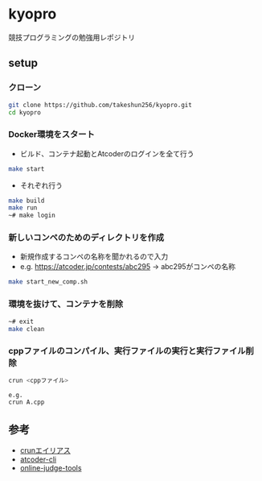 # kyopro
競技プログラミングの勉強用レポジトリ

## setup

### クローン
```bash
git clone https://github.com/takeshun256/kyopro.git
cd kyopro
```

### Docker環境をスタート

- ビルド、コンテナ起動とAtcoderのログインを全て行う
```bash
make start
```

- それぞれ行う
```bash
make build
make run
~# make login
```

### 新しいコンペのためのディレクトリを作成
- 新規作成するコンペの名称を聞かれるので入力
- e.g. https://atcoder.jp/contests/abc295 -> abc295がコンペの名称

```bash
make start_new_comp.sh
```


### 環境を抜けて、コンテナを削除
```bash
~# exit
make clean
```

### cppファイルのコンパイル、実行ファイルの実行と実行ファイル削除
```bash
crun <cppファイル>

e.g.
crun A.cpp
```


## 参考
- [crunエイリアス](https://qiita.com/yuya296/items/39dcf6df573cb7851307)
- [atcoder-cli](https://github.com/Tatamo/atcoder-cli)
- [online-judge-tools](https://github.com/online-judge-tools/oj)
